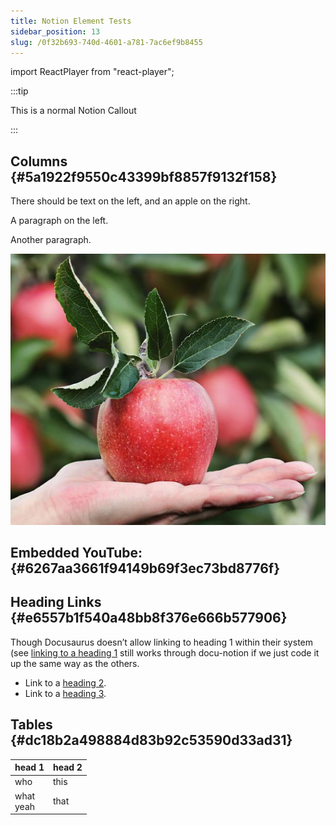 ```yaml
---
title: Notion Element Tests
sidebar_position: 13
slug: /0f32b693-740d-4601-a781-7ac6ef9b8455
---
```


import ReactPlayer from "react-player";

:::tip

This is a normal Notion Callout

:::




## Columns {#5a1922f9550c43399bf8857f9132f158}


There should be text on the left, and an apple on the right.


<div class='notion-row'>
<div class='notion-column' style={{width: 'calc((100% - (min(32px, 4vw) * 1)) * 0.375)'}}>

A paragraph on the left.

Another paragraph.

</div><div className='notion-spacer' />

<div class='notion-column' style={{width: 'calc((100% - (min(32px, 4vw) * 1)) * 0.625)'}}>

![](./1528015832.png)



</div><div className='notion-spacer' />
</div>


## Embedded YouTube: {#6267aa3661f94149b69f3ec73bd8776f}


<ReactPlayer controls url="https://www.youtube.com/watch?v=VjINuQX4hbM" />


## Heading Links {#e6557b1f540a48bb8f376e666b577906}


Though Docusaurus doesn’t allow linking to heading 1 within their system (see [linking to a heading 1](/oranges) still works through docu-notion if we just code it up the same way as the others.

- Link to a [heading 2](/oranges).
- Link to a [heading 3](/oranges).

## Tables {#dc18b2a498884d83b92c53590d33ad31}


| head 1        | head 2 |
| ------------- | ------ |
| who           | this   |
| what<br/>yeah | that   |

